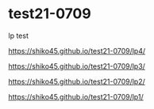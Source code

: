 # test21-0709
lp test 

https://shiko45.github.io/test21-0709/lp4/

https://shiko45.github.io/test21-0709/lp3/

https://shiko45.github.io/test21-0709/lp2/

https://shiko45.github.io/test21-0709/lp1/
